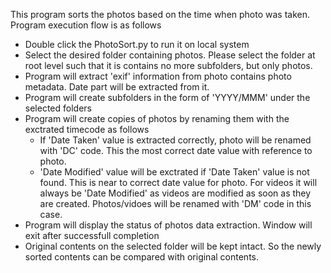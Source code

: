 This program sorts the photos based on the time when photo was taken.
Program execution flow is as follows
 - Double click the PhotoSort.py to run it on local system
 - Select the desired folder containing photos. Please select the folder at root level such that it is contains no more subfolders, but only photos.
 - Program will extract 'exif' information from photo contains photo metadata. Date part will be extracted from it.
 - Program will create subfolders in the form of 'YYYY/MMM' under the selected folders
 - Program will create copies of photos by renaming them with the exctrated timecode as follows
   - If 'Date Taken' value is extracted correctly, photo will be renamed with 'DC' code. This the most correct date value with reference to photo.
   - 'Date Modified' value will be exctrated if 'Date Taken' value is not found. This is near to correct date value for photo. For videos it will always be 'Date Modified' as videos are modified as soon as they are created. Photos/vidoes will be renamed with 'DM' code in this case.
 - Program will display the status of photos data extraction. Window will exit after successfull completion
 - Original contents on the selected folder will be kept intact. So the newly sorted contents can be compared with original contents.
    
